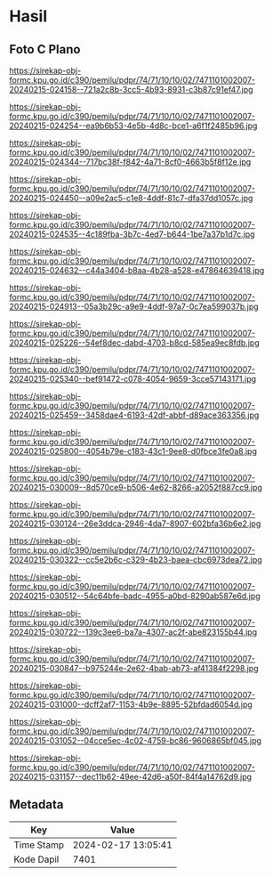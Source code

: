 # Hasil

## Foto C Plano

https://sirekap-obj-formc.kpu.go.id/c390/pemilu/pdpr/74/71/10/10/02/7471101002007-20240215-024158--721a2c8b-3cc5-4b93-8931-c3b87c91ef47.jpg

https://sirekap-obj-formc.kpu.go.id/c390/pemilu/pdpr/74/71/10/10/02/7471101002007-20240215-024254--ea9b6b53-4e5b-4d8c-bce1-a6f1f2485b96.jpg

https://sirekap-obj-formc.kpu.go.id/c390/pemilu/pdpr/74/71/10/10/02/7471101002007-20240215-024344--717bc38f-f842-4a71-8cf0-4663b5f8f12e.jpg

https://sirekap-obj-formc.kpu.go.id/c390/pemilu/pdpr/74/71/10/10/02/7471101002007-20240215-024450--a09e2ac5-c1e8-4ddf-81c7-dfa37dd1057c.jpg

https://sirekap-obj-formc.kpu.go.id/c390/pemilu/pdpr/74/71/10/10/02/7471101002007-20240215-024535--4c189fba-3b7c-4ed7-b644-1be7a37b1d7c.jpg

https://sirekap-obj-formc.kpu.go.id/c390/pemilu/pdpr/74/71/10/10/02/7471101002007-20240215-024632--c44a3404-b8aa-4b28-a528-e47864639418.jpg

https://sirekap-obj-formc.kpu.go.id/c390/pemilu/pdpr/74/71/10/10/02/7471101002007-20240215-024913--05a3b29c-a9e9-4ddf-97a7-0c7ea599037b.jpg

https://sirekap-obj-formc.kpu.go.id/c390/pemilu/pdpr/74/71/10/10/02/7471101002007-20240215-025226--54ef8dec-dabd-4703-b8cd-585ea9ec8fdb.jpg

https://sirekap-obj-formc.kpu.go.id/c390/pemilu/pdpr/74/71/10/10/02/7471101002007-20240215-025340--bef91472-c078-4054-9659-3cce57143171.jpg

https://sirekap-obj-formc.kpu.go.id/c390/pemilu/pdpr/74/71/10/10/02/7471101002007-20240215-025459--3458dae4-6193-42df-abbf-d89ace363356.jpg

https://sirekap-obj-formc.kpu.go.id/c390/pemilu/pdpr/74/71/10/10/02/7471101002007-20240215-025800--4054b79e-c183-43c1-9ee8-d0fbce3fe0a8.jpg

https://sirekap-obj-formc.kpu.go.id/c390/pemilu/pdpr/74/71/10/10/02/7471101002007-20240215-030009--8d570ce9-b506-4e62-8266-a2052f887cc9.jpg

https://sirekap-obj-formc.kpu.go.id/c390/pemilu/pdpr/74/71/10/10/02/7471101002007-20240215-030124--26e3ddca-2946-4da7-8907-602bfa36b6e2.jpg

https://sirekap-obj-formc.kpu.go.id/c390/pemilu/pdpr/74/71/10/10/02/7471101002007-20240215-030322--cc5e2b6c-c329-4b23-baea-cbc6973dea72.jpg

https://sirekap-obj-formc.kpu.go.id/c390/pemilu/pdpr/74/71/10/10/02/7471101002007-20240215-030512--54c64bfe-badc-4955-a0bd-8290ab587e6d.jpg

https://sirekap-obj-formc.kpu.go.id/c390/pemilu/pdpr/74/71/10/10/02/7471101002007-20240215-030722--139c3ee6-ba7a-4307-ac2f-abe823155b44.jpg

https://sirekap-obj-formc.kpu.go.id/c390/pemilu/pdpr/74/71/10/10/02/7471101002007-20240215-030847--b975244e-2e62-4bab-ab73-af41384f2298.jpg

https://sirekap-obj-formc.kpu.go.id/c390/pemilu/pdpr/74/71/10/10/02/7471101002007-20240215-031000--dcff2af7-1153-4b9e-8895-52bfdad6054d.jpg

https://sirekap-obj-formc.kpu.go.id/c390/pemilu/pdpr/74/71/10/10/02/7471101002007-20240215-031052--04cce5ec-4c02-4759-bc86-9606865bf045.jpg

https://sirekap-obj-formc.kpu.go.id/c390/pemilu/pdpr/74/71/10/10/02/7471101002007-20240215-031157--dec11b62-49ee-42d6-a50f-84f4a14762d9.jpg


## Metadata

| Key        | Value               |
| ---------- | ------------------- |
| Time Stamp | 2024-02-17 13:05:41 |
| Kode Dapil | 7401                |




